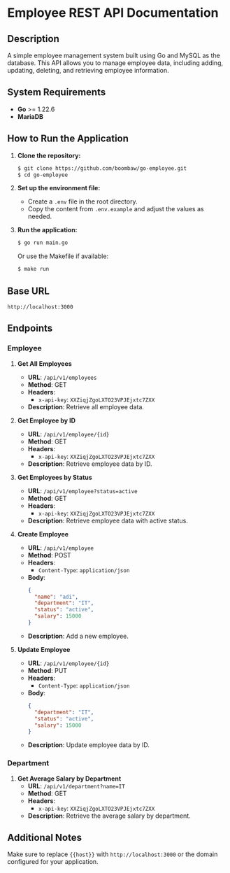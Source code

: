 # Employee REST API Documentation

## Description
A simple employee management system built using Go and MySQL as the database. This API allows you to manage employee data, including adding, updating, deleting, and retrieving employee information.

## System Requirements
- **Go** >= 1.22.6
- **MariaDB**

## How to Run the Application

1. **Clone the repository:**
    ```bash
    $ git clone https://github.com/boombaw/go-employee.git
    $ cd go-employee
    ```

2. **Set up the environment file:**
    - Create a `.env` file in the root directory.
    - Copy the content from `.env.example` and adjust the values as needed.

3. **Run the application:**
    ```bash
    $ go run main.go
    ```
    Or use the Makefile if available:
    ```bash
    $ make run
    ```

## Base URL
`http://localhost:3000`

## Endpoints

### Employee

1. **Get All Employees**
   - **URL**: `/api/v1/employees`
   - **Method**: GET
   - **Headers**:
     - `x-api-key`: `XXZiqjZgoLXTO23VPJEjxtc7ZXX`
   - **Description**: Retrieve all employee data.

2. **Get Employee by ID**
   - **URL**: `/api/v1/employee/{id}`
   - **Method**: GET
   - **Headers**:
     - `x-api-key`: `XXZiqjZgoLXTO23VPJEjxtc7ZXX`
   - **Description**: Retrieve employee data by ID.

3. **Get Employees by Status**
   - **URL**: `/api/v1/employee?status=active`
   - **Method**: GET
   - **Headers**:
     - `x-api-key`: `XXZiqjZgoLXTO23VPJEjxtc7ZXX`
   - **Description**: Retrieve employee data with active status.

4. **Create Employee**
   - **URL**: `/api/v1/employee`
   - **Method**: POST
   - **Headers**:
     - `Content-Type`: `application/json`
   - **Body**:
     ```json
     {
       "name": "adi",
       "department": "IT",
       "status": "active",
       "salary": 15000
     }
     ```
   - **Description**: Add a new employee.

5. **Update Employee**
   - **URL**: `/api/v1/employee/{id}`
   - **Method**: PUT
   - **Headers**:
     - `Content-Type`: `application/json`
   - **Body**:
     ```json
     {
       "department": "IT",
       "status": "active",
       "salary": 15000
     }
     ```
   - **Description**: Update employee data by ID.

### Department

1. **Get Average Salary by Department**
   - **URL**: `/api/v1/department?name=IT`
   - **Method**: GET
   - **Headers**:
     - `x-api-key`: `XXZiqjZgoLXTO23VPJEjxtc7ZXX`
   - **Description**: Retrieve the average salary by department.

## Additional Notes
Make sure to replace `{{host}}` with `http://localhost:3000` or the domain configured for your application.

